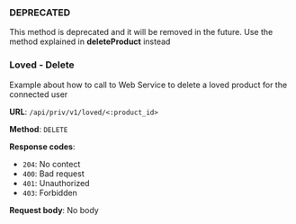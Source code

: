 ### DEPRECATED 

This method is deprecated and it will be removed in the future. Use the method explained in **deleteProduct** instead

### Loved - Delete

Example about how to call to Web Service to delete a loved product for the connected user

**URL**: `/api/priv/v1/loved/<:product_id>`

**Method**: `DELETE`

**Response codes**:
* `204`: No contect
* `400`: Bad request
* `401`: Unauthorized 
* `403`: Forbidden

**Request body**: No body